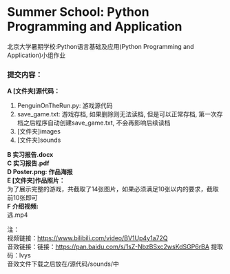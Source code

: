 # Summer School: Python Programming and Application
北京大学暑期学校:Python语言基础及应用(Python Programming and Application)小组作业  
### 提交内容：  
**A [文件夹]源代码：**  
1. PenguinOnTheRun.py: 游戏源代码  
2. save_game.txt: 游戏存档, 如果删除则无法读档, 但是可以正常存档, 第一次存档之后程序自动创建save_game.txt, 不会再影响后续读档  
3. [文件夹]images  
4. [文件夹]sounds  

**B 实习报告.docx**  
**C 实习报告.pdf**  
**D Poster.png: 作品海报**  
**E [文件夹]作品照片：**  
为了展示完整的游戏，共截取了14张图片，如果必须满足10张以内的要求，截取前10张即可  
**F 介绍视频:**  
逃.mp4  
   
注：  
视频链接：https://www.bilibili.com/video/BV1Up4y1a72Q  
音效链接：链接：https://pan.baidu.com/s/1sZ-NbzBSxc2wsKdSGP6rBA 提取码：lvys   
音效文件下载之后放在/源代码/sounds/中  
